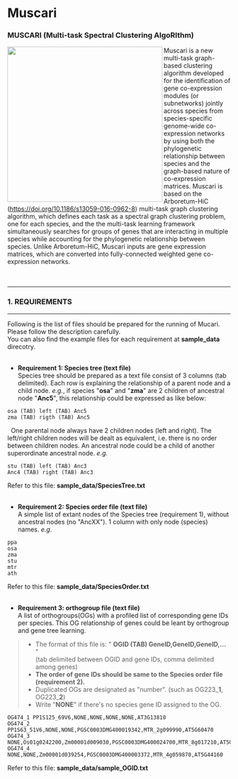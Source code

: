 # Muscari
### MUSCARI (Multi-task Spectral Clustering AlgoRIthm)

<img align="left" width="350" src="http://pages.discovery.wisc.edu/~jshin/multi-species-proteome/muscari_cartoon.png"> Muscari is a new multi-task graph-based clustering algorithm developed for the identification of gene co-expression modules (or subnetworks) jointly across species from species-specific genome-wide co-expression networks by using both the phylogenetic relationship between species and the graph-based nature of co-expression matrices. Muscari is based on the Arboretum-HiC (https://doi.org/10.1186/s13059-016-0962-8) multi-task graph clustering algorithm, which defines each task as a spectral graph clustering problem, one for each species, and the the multi-task learning framework simultaneously searches for groups of genes that are interacting in multiple species while accounting for the phylogenetic relationship between species. Unlike Arboretum-HiC, Muscari inputs are gene expression matrices, which are converted into fully-connected weighted gene co-expression networks. <br>
<br><br>

-------------------
### 1. REQUIREMENTS
-------------------
Following is the list of files should be prepared for the running of Mucari. Please follow the description carefully. <br>
You can also find the example files for each requirement at **sample_data** direcotry.
<br><br>

* **Requirement 1: Species tree (text file)** <br>
Species tree should be prepared as a text file consist of 3 columns (tab delimited). Each row is explaining the relationship of a parent node and a child node. *e.g.*, if species "**osa**" and "**zma**" are 2 children of ancestral node "**Anc5**", this relationship could be expressed as like below:
```
osa (TAB) left (TAB) Anc5
zma (TAB) rigth (TAB) Anc5
```
&nbsp;&nbsp;One parental node always have 2 children nodes (left and right). The left/right children nodes will be dealt as equivalent, i.e. there is no order between children nodes. An ancestral node could be a child of another superordinate ancestral node. *e.g.*
```
stu (TAB) left (TAB) Anc3
Anc4 (TAB) right (TAB) Anc3
```
Refer to this file: **sample_data/SpeciesTree.txt**
<br><br>

* **Requirement 2: Species order file (text file)** <br>
A simple list of extant nodes of the Species tree (requirement 1), without ancestral nodes (no "AncXX"). 1 column with only node (species) names. *e.g.*
```
ppa
osa
zma
stu
mtr
ath
```
Refer to this file: **sample_data/SpeciesOrder.txt**
<br><br>

* **Requirement 3: orthogroup file (text file)** <br>
A list of orthogroups(OGs) with a profiled list of corresponding gene IDs per species. This OG relationship of genes could be leant by orthogroup and gene tree learning.
>- The format of this file is: " **OGID (TAB) GeneID,GeneID,GeneID,...** " <br>(tab delimited between OGID and gene IDs, comma delimited among genes)
>- **The order of gene IDs should be same to the Species order file (requirement 2).**
>- Duplicated OGs are designated as "number". (such as OG223_**1**, OG223_**2**)
>- Write "**NONE**" if there's no species gene ID assigned to the OG.
```
OG474_1	PP1S125_69V6,NONE,NONE,NONE,NONE,AT3G13810
OG474_2	PP1S63_51V6,NONE,NONE,PGSC0003DMG400019342,MTR_2g099990,AT5G60470
OG474_3	NONE,Os01g0242200,Zm00001d009030,PGSC0003DMG400024700,MTR_8g017210,AT5G66730
OG474_4	NONE,NONE,Zm00001d039254,PGSC0003DMG400003372,MTR_4g059870,AT5G44160
```
Refer to this file: **sample_data/sample_OGID.txt**
<br><br>
